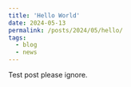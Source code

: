 ```yaml
---
title: 'Hello World'
date: 2024-05-13
permalink: /posts/2024/05/hello/
tags:
  - blog
  - news
---
```


Test post please ignore.
